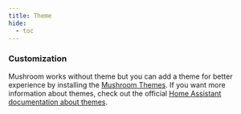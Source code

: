 ```yaml
---
title: Theme
hide:
  - toc
---
```


### Customization

Mushroom works without theme but you can add a theme for better experience by installing the [Mushroom Themes](https://github.com/piitaya/lovelace-mushroom-themes). If you want more information about themes, check out the official [Home Assistant documentation about themes](https://www.home-assistant.io/integrations/frontend/#defining-themes).